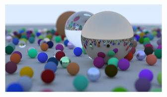 <p align="center">  
<img src="https://github.com/asli-nobita/ray-tracer/blob/main/.assets/cover.jpg?raw=true">
</p>
